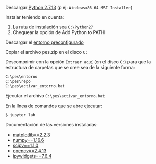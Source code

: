 Descargar [Python 2.7.13](https://www.python.org/downloads/release/python-2713/) (p ej: `Windowsx86-64 MSI Installer`)

Instalar teniendo en cuenta:
1. La ruta de instalación sea `C:\Python27`
2. Chequear la opción de Add Python to PATH

Descargar el [entorno preconfigurado](https://drive.google.com/file/d/1kOefkwJMPH0ITv2jqcJI8_D1ZfNMFQTG/view?usp=sharing)

Copiar el archivo pes.zip en el disco `C:`

Descomprimir con la opción `Extraer aquí` (en el disco `C:`) para que la estructura de carpetas que se cree sea de la siguiente forma:
```bash
C:\pes\entorno
C:\pes\repo
C:\pes\activar_entorno.bat
```

Ejecutar el archivo `C:\pes\activar_entorno.bat`

En la línea de comandos que se abre ejecutar:
```bash
$ jupyter lab
```

Documentación de las versiones instaladas:
- [matplotlib==2.2.3](https://matplotlib.org/2.2.3/)
- [numpy==1.16.6](https://docs.scipy.org/doc/numpy-1.16.1/reference/)
- [scipy==1.1.0](https://docs.scipy.org/doc/scipy-1.1.0/reference/)
- [opencv==2.4.13](https://docs.opencv.org/2.4/)
- [ipywidgets==7.6.4](https://ipywidgets.readthedocs.io/en/7.6.4/)
